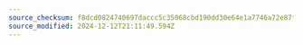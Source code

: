 ```yaml
---
source_checksum: f8dcd0824740697daccc5c35068cbd190dd30e64e1a7746a72e87f18de3a5865
source_modified: 2024-12-12T21:11:49.594Z
---
```


